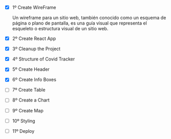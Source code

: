 - [X] 1º Create WireFrame
 
    Un wireframe para un sitio web, también conocido como un esquema de página o plano de pantalla, es una guía visual que representa el esqueleto o estructura visual de un sitio web.

- [x] 2º Create React App

- [X] 3º Cleanup the Project

- [X] 4º Structure of Covid Tracker

- [X] 5º Create Header

- [X] 6º Create Info Boxes 

- [ ] 7º Create Table 

- [ ] 8º Create a Chart

- [ ] 9º Create Map

- [ ] 10º Styling

- [ ] 11º Deploy

